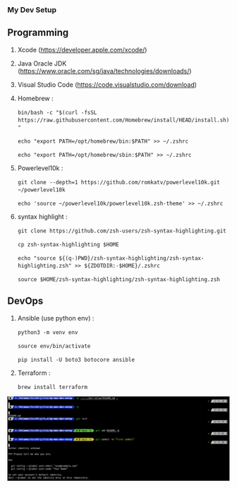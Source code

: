 ### My Dev Setup

## Programming

1. Xcode (https://developer.apple.com/xcode/)

2. Java Oracle JDK (https://www.oracle.com/sg/java/technologies/downloads/)

3. Visual Studio Code (https://code.visualstudio.com/download)

4. Homebrew : 

   `bin/bash -c "$(curl -fsSL https://raw.githubusercontent.com/Homebrew/install/HEAD/install.sh)"`
   
   `echo "export PATH=/opt/homebrew/bin:$PATH" >> ~/.zshrc`
   
   `echo "export PATH=/opt/homebrew/sbin:$PATH" >> ~/.zshrc`

5. Powerlevel10k :
   
   `git clone --depth=1 https://github.com/romkatv/powerlevel10k.git ~/powerlevel10k`
   
   `echo 'source ~/powerlevel10k/powerlevel10k.zsh-theme' >> ~/.zshrc` 

6. syntax highlight :
   
   `git clone https://github.com/zsh-users/zsh-syntax-highlighting.git`
   
   `cp zsh-syntax-highlighting $HOME`
   
   `echo "source ${(q-)PWD}/zsh-syntax-highlighting/zsh-syntax-highlighting.zsh" >> ${ZDOTDIR:-$HOME}/.zshrc`
   
   `source $HOME/zsh-syntax-highlighting/zsh-syntax-highlighting.zsh`



## DevOps

1. Ansible (use python env) :

   `python3 -m venv env`
   
   `source env/bin/activate`
   
   `pip install -U boto3 botocore ansible`

2. Terraform :

   `brew install terraform`
   
   
![screenshot](Screenshot.png) 
